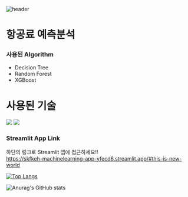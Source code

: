 ![header](https://capsule-render.vercel.app/api?type=wave&color=auto&height=300&section=header&text=항공료%20예측%20ML분석&fontSize=65)

# 항공료 예측분석
### 사용된 Algorithm 
- Decision Tree
- Random Forest
- XGBoost

# 사용된 기술
 <img src="https://img.shields.io/badge/Python-3776AB?style=flat&logo=Python&logoColor=white"/>
 <img src="https://img.shields.io/badge/Streamlit-EC1C24?style=flat&logo=Streamlit&logoColor=white"/>

### Streamlit App Link
하단의 링크로 Streamlit 앱에 접근하세요!!<br>
https://skfkeh-machinelearning-app-yfecd6.streamlit.app/#this-is-new-world


[![Top Langs](https://github-readme-stats.vercel.app/api/top-langs/?username=mstar23&layout=compact)](https://github.com/mstar23/github-readme-stats)

![Anurag's GitHub stats](https://github-readme-stats.vercel.app/api?username=mstar23&show_icons=true&theme=radical)
